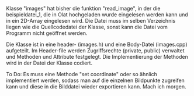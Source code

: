 Klasse "images" hat bisher die funktion "read_image", in der die beispieldatei_1, die in Olat hochgeladen wurde eingelesen werden kann und in ein 2D-Array eingelesen wird.
Die Datei muss im selben Verzeichnis liegen wie die Quellcodedatei der Klasse, sonst kann die Datei vom Programm nicht geöffnet werden.

Die Klasse ist in eine header- (images.h) und eine Body-Datei (images.cpp) aufgeteilt. Im Header-file werden Zugriffsrechte (private, public) verwaltet und Methoden und Attribute festgelegt. Die Implementierung der Methoden wird  in der Datei der Klasse codiert.


To Do:
Es muss eine Methode "set coordinate" oder so ähnlich implementiert werden, sodass man auf die einzelnen Bildpunkte zugreifen kann und diese in die Bilddatei wieder exportieren kann. Mach ich morgen.
